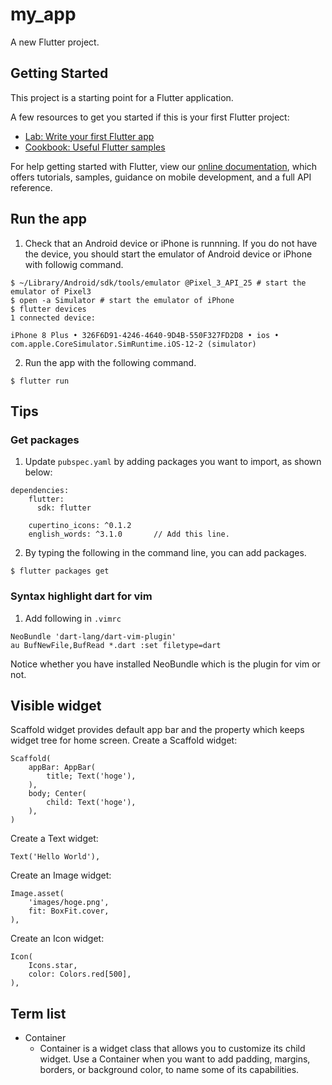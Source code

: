 # my_app

A new Flutter project.

## Getting Started

This project is a starting point for a Flutter application.

A few resources to get you started if this is your first Flutter project:

- [Lab: Write your first Flutter app](https://flutter.dev/docs/get-started/codelab)
- [Cookbook: Useful Flutter samples](https://flutter.dev/docs/cookbook)

For help getting started with Flutter, view our
[online documentation](https://flutter.dev/docs), which offers tutorials,
samples, guidance on mobile development, and a full API reference.

## Run the app

1. Check that an Android device or iPhone is runnning. If you do not have the device, you should start the emulator of Android device or iPhone with followig command.

```
$ ~/Library/Android/sdk/tools/emulator @Pixel_3_API_25 # start the emulator of Pixel3
$ open -a Simulator # start the emulator of iPhone
$ flutter devices
1 connected device:

iPhone 8 Plus • 326F6D91-4246-4640-9D4B-550F327FD2D8 • ios • com.apple.CoreSimulator.SimRuntime.iOS-12-2 (simulator)
```

2. Run the app with the following command.

```
$ flutter run
```

## Tips

### Get packages

1. Update ``pubspec.yaml`` by adding packages you want to import, as shown below:
```
dependencies:
    flutter:
      sdk: flutter

    cupertino_icons: ^0.1.2
    english_words: ^3.1.0       // Add this line.
```

2. By typing the following in the command line, you can add packages.
```
$ flutter packages get
```


### Syntax highlight dart for vim

1. Add following in ``.vimrc``

```
NeoBundle 'dart-lang/dart-vim-plugin'
au BufNewFile,BufRead *.dart :set filetype=dart
```

Notice whether you have installed NeoBundle which is the plugin for vim or not.

## Visible widget

Scaffold widget provides default app bar and the property which keeps widget tree for home screen.
Create a Scaffold widget:
```
Scaffold(
    appBar: AppBar(
        title; Text('hoge'),
    ),
    body; Center(
        child: Text('hoge'),
    ),
)
```

Create a Text widget:
```
Text('Hello World'),
```

Create an Image widget:
```
Image.asset(
    'images/hoge.png',
    fit: BoxFit.cover,
),
```

Create an Icon widget:
```
Icon(
    Icons.star,
    color: Colors.red[500],
),
```


## Term list

- Container
    - Container is a widget class that allows you to customize its child widget. Use a Container when you want to add padding, margins, borders, or background color, to name some of its capabilities.
